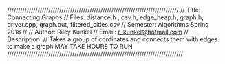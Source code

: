 ///////////////////////////////////////////////////////////////////////////////
// Title:            Connecting Graphs
// Files:            distance.h , csv.h, edge_heap.h, graph.h, driver.cpp, graph.out, filtered_cities.csv
// Semester:         Algorithms Spring 2018
//
// Author:           Riley Kunkel
// Email:            r_kunkel@hotmail.com
// Description:
//       Takes a group of cordinates and connects them with edges to make a graph MAY TAKE HOURS TO RUN
/////////////////////////////////////////////////////////////////////////////////
